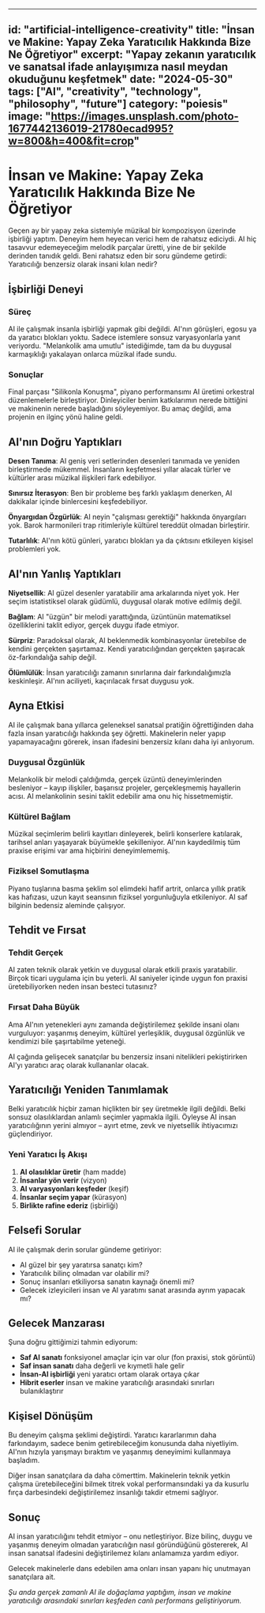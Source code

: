 
---
id: "artificial-intelligence-creativity"
title: "İnsan ve Makine: Yapay Zeka Yaratıcılık Hakkında Bize Ne Öğretiyor"
excerpt: "Yapay zekanın yaratıcılık ve sanatsal ifade anlayışımıza nasıl meydan okuduğunu keşfetmek"
date: "2024-05-30"
tags: ["AI", "creativity", "technology", "philosophy", "future"]
category: "poiesis"
image: "https://images.unsplash.com/photo-1677442136019-21780ecad995?w=800&h=400&fit=crop"
---

# İnsan ve Makine: Yapay Zeka Yaratıcılık Hakkında Bize Ne Öğretiyor

Geçen ay bir yapay zeka sistemiyle müzikal bir kompozisyon üzerinde işbirliği yaptım. Deneyim hem heyecan verici hem de rahatsız ediciydi. AI hiç tasavvur edemeyeceğim melodik parçalar üretti, yine de bir şekilde derinden tanıdık geldi. Beni rahatsız eden bir soru gündeme getirdi: Yaratıcılığı benzersiz olarak insani kılan nedir?

## İşbirliği Deneyi

### Süreç
AI ile çalışmak insanla işbirliği yapmak gibi değildi. AI'nın görüşleri, egosu ya da yaratıcı blokları yoktu. Sadece istemlere sonsuz varyasyonlarla yanıt veriyordu. "Melankolik ama umutlu" istediğimde, tam da bu duygusal karmaşıklığı yakalayan onlarca müzikal ifade sundu.

### Sonuçlar
Final parçası "Silikonla Konuşma", piyano performansımı AI üretimi orkestral düzenlemelerle birleştiriyor. Dinleyiciler benim katkılarımın nerede bittiğini ve makinenin nerede başladığını söyleyemiyor. Bu amaç değildi, ama projenin en ilginç yönü haline geldi.

## AI'nın Doğru Yaptıkları

**Desen Tanıma**: AI geniş veri setlerinden desenleri tanımada ve yeniden birleştirmede mükemmel. İnsanların keşfetmesi yıllar alacak türler ve kültürler arası müzikal ilişkileri fark edebiliyor.

**Sınırsız İterasyon**: Ben bir probleme beş farklı yaklaşım denerken, AI dakikalar içinde binlercesini keşfedebiliyor.

**Önyargıdan Özgürlük**: AI neyin "çalışması gerektiği" hakkında önyargıları yok. Barok harmonileri trap ritimleriyle kültürel tereddüt olmadan birleştirir.

**Tutarlılık**: AI'nın kötü günleri, yaratıcı blokları ya da çıktısını etkileyen kişisel problemleri yok.

## AI'nın Yanlış Yaptıkları

**Niyetsellik**: AI güzel desenler yaratabilir ama arkalarında niyet yok. Her seçim istatistiksel olarak güdümlü, duygusal olarak motive edilmiş değil.

**Bağlam**: AI "üzgün" bir melodi yarattığında, üzüntünün matematiksel özelliklerini taklit ediyor, gerçek duygu ifade etmiyor.

**Sürpriz**: Paradoksal olarak, AI beklenmedik kombinasyonlar üretebilse de kendini gerçekten şaşırtamaz. Kendi yaratıcılığından gerçekten şaşıracak öz-farkındalığa sahip değil.

**Ölümlülük**: İnsan yaratıcılığı zamanın sınırlarına dair farkındalığımızla keskinleşir. AI'nın aciliyeti, kaçırılacak fırsat duygusu yok.

## Ayna Etkisi

AI ile çalışmak bana yıllarca geleneksel sanatsal pratiğin öğrettiğinden daha fazla insan yaratıcılığı hakkında şey öğretti. Makinelerin neler yapıp yapamayacağını görerek, insan ifadesini benzersiz kılanı daha iyi anlıyorum.

### Duygusal Özgünlük
Melankolik bir melodi çaldığımda, gerçek üzüntü deneyimlerinden besleniyor – kayıp ilişkiler, başarısız projeler, gerçekleşmemiş hayallerin acısı. AI melankolinin sesini taklit edebilir ama onu hiç hissetmemiştir.

### Kültürel Bağlam
Müzikal seçimlerim belirli kayıtları dinleyerek, belirli konserlere katılarak, tarihsel anları yaşayarak büyümekle şekilleniyor. AI'nın kaydedilmiş tüm praxise erişimi var ama hiçbirini deneyimlememiş.

### Fiziksel Somutlaşma
Piyano tuşlarına basma şeklim sol elimdeki hafif artrit, onlarca yıllık pratik kas hafızası, uzun kayıt seansının fiziksel yorgunluğuyla etkileniyor. AI saf bilginin bedensiz aleminde çalışıyor.

## Tehdit ve Fırsat

### Tehdit Gerçek
AI zaten teknik olarak yetkin ve duygusal olarak etkili praxis yaratabilir. Birçok ticari uygulama için bu yeterli. AI saniyeler içinde uygun fon praxisi üretebiliyorken neden insan besteci tutasınız?

### Fırsat Daha Büyük
Ama AI'nın yetenekleri aynı zamanda değiştirilemez şekilde insani olanı vurguluyor: yaşanmış deneyim, kültürel yerleşiklik, duygusal özgünlük ve kendimizi bile şaşırtabilme yeteneği.

AI çağında gelişecek sanatçılar bu benzersiz insani nitelikleri pekiştirirken AI'yı yaratıcı araç olarak kullananlar olacak.

## Yaratıcılığı Yeniden Tanımlamak

Belki yaratıcılık hiçbir zaman hiçlikten bir şey üretmekle ilgili değildi. Belki sonsuz olasılıklardan anlamlı seçimler yapmakla ilgili. Öyleyse AI insan yaratıcılığının yerini almıyor – ayırt etme, zevk ve niyetsellik ihtiyacımızı güçlendiriyor.

### Yeni Yaratıcı İş Akışı
1. **AI olasılıklar üretir** (ham madde)
2. **İnsanlar yön verir** (vizyon)
3. **AI varyasyonları keşfeder** (keşif)
4. **İnsanlar seçim yapar** (kürasyon)
5. **Birlikte rafine ederiz** (işbirliği)

## Felsefi Sorular

AI ile çalışmak derin sorular gündeme getiriyor:

- AI güzel bir şey yaratırsa sanatçı kim?
- Yaratıcılık bilinç olmadan var olabilir mi?
- Sonuç insanları etkiliyorsa sanatın kaynağı önemli mi?
- Gelecek izleyicileri insan ve AI yaratımı sanat arasında ayrım yapacak mı?

## Gelecek Manzarası

Şuna doğru gittiğimizi tahmin ediyorum:
- **Saf AI sanatı** fonksiyonel amaçlar için var olur (fon praxisi, stok görüntü)
- **Saf insan sanatı** daha değerli ve kıymetli hale gelir
- **İnsan-AI işbirliği** yeni yaratıcı ortam olarak ortaya çıkar
- **Hibrit eserler** insan ve makine yaratıcılığı arasındaki sınırları bulanıklaştırır

## Kişisel Dönüşüm

Bu deneyim çalışma şeklimi değiştirdi. Yaratıcı kararlarımın daha farkındayım, sadece benim getirebileceğim konusunda daha niyetliyim. AI'nın hızıyla yarışmayı bıraktım ve yaşanmış deneyimimi kullanmaya başladım.

Diğer insan sanatçılara da daha cömerttim. Makinelerin teknik yetkin çalışma üretebileceğini bilmek titrek vokal performansındaki ya da kusurlu fırça darbesindeki değiştirilemez insanlığı takdir etmemi sağlıyor.

## Sonuç

AI insan yaratıcılığını tehdit etmiyor – onu netleştiriyor. Bize bilinç, duygu ve yaşanmış deneyim olmadan yaratıcılığın nasıl göründüğünü göstererek, AI insan sanatsal ifadesini değiştirilemez kılanı anlamamıza yardım ediyor.

Gelecek makinelerle dans edebilen ama onları insan yapanı hiç unutmayan sanatçılara ait.

*Şu anda gerçek zamanlı AI ile doğaçlama yaptığım, insan ve makine yaratıcılığı arasındaki sınırları keşfeden canlı performans geliştiriyorum.*
